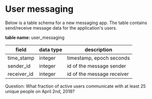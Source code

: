 # User messaging

Below is a table schema for a new messaging app. The table contains send/receive
message data for the application's users.

        
**table name:** user_messaging

| field | data type | description |
|-------|-----------|-------------|
| time_stamp | integer | timestamp, epoch seconds |
| sender_id  | integer | id of the message sender |
| receiver_id | integer | id of the message receiver |

Question: What fraction of active users communicate with at least 25 unique
people on April 2nd, 2018?
